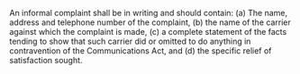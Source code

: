 An informal complaint shall be in writing and should contain: (a) The name, address and telephone number of the complaint, (b) the name of the carrier against which the complaint is made, (c) a complete statement of the facts tending to show that such carrier did or omitted to do anything in contravention of the Communications Act, and (d) the specific relief of satisfaction sought.

